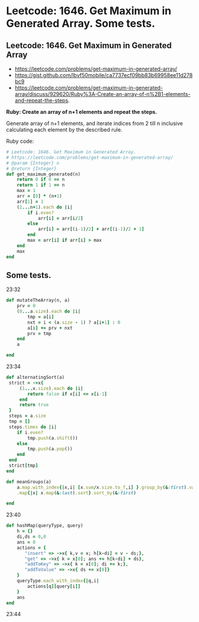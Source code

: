 # Leetcode: 1646. Get Maximum in Generated Array. Some tests.

## Leetcode: 1646. Get Maximum in Generated Array

- https://leetcode.com/problems/get-maximum-in-generated-array/
- https://gist.github.com/lbvf50mobile/ca7737ecf09bb83b69958ee11d278bc9
- https://leetcode.com/problems/get-maximum-in-generated-array/discuss/929620/Ruby%3A-Create-an-array-of-n%2B1-elements-and-repeat-the-steps.

**Ruby: Create an array of n+1 elements and repeat the steps.**


Generate array of n+1 elements, and iterate indices from 2 till n inclusive calculating each element by the described rule.


Ruby code:
```Ruby
# Leetcode: 1646. Get Maximum in Generated Array.
# https://leetcode.com/problems/get-maximum-in-generated-array/
# @param {Integer} n
# @return {Integer}
def get_maximum_generated(n)
    return 0 if 0 == n
    return 1 if 1 == n
    max = 1
    arr = [0] * (n+1)
    arr[1] = 1
    (2...n+1).each do |i|
        if i.even?
            arr[i] = arr[i/2]
        else
            arr[i] = arr[(i-1)/2] + arr[(i-1)/2 + 1]
        end
        max = arr[i] if arr[i] > max
    end
    max
end
```

## Some tests.

23:32
```Ruby
def mutateTheArray(n, a)
    prv = 0
    (0...a.size).each do |i|
        tmp = a[i]
        nxt = i < (a.size - 1) ? a[i+1] : 0
        a[i] += prv + nxt
        prv = tmp
    end
    a

end

```
23:34
```Ruby
def alternatingSort(a)
 strict = ->x{
     (1...x.size).each do |i|
        return false if x[i] <= x[i-1]
     end
     return true
 }
 steps = a.size
 tmp = []
 steps.times do |i|
    if i.even?
        tmp.push(a.shift())
    else
        tmp.push(a.pop())
    end
 end
 strict[tmp]
end
```

```Ruby
def meanGroups(a)
    a.map.with_index{|x,i| [x.sum/x.size.to_f,i] }.group_by(&:first).values
    .map{|x| x.map(&:last).sort}.sort_by(&:first)

end
```
23:40
```Ruby
def hashMap(queryType, query)
    h = {}
    di,ds = 0,0
    ans = 0
    actions = {
       "insert" => ->x{ k,v = x; h[k-di] = v - ds;},
       "get" => ->x{ k = x[0]; ans += h[k-di] + ds},
       "addToKey" => ->x{ k = x[0]; di += k;},
       "addToValue" => ->x{ ds += x[0]}
    }
    queryType.each_with_index{|q,i|
        actions[q][query[i]]
    }
    ans
end
```
23:44